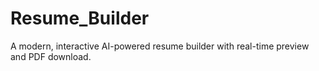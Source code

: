 # Resume_Builder
A modern, interactive AI-powered resume builder with real-time preview and PDF download.
